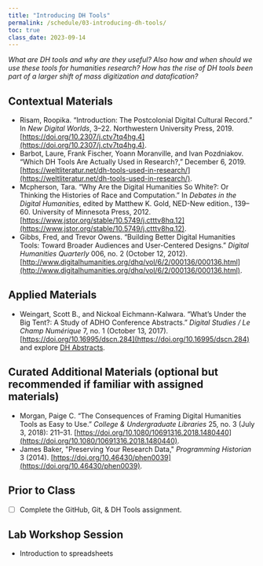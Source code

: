 ```yaml
---
title: "Introducing DH Tools"
permalink: /schedule/03-introducing-dh-tools/
toc: true
class_date: 2023-09-14
---
```


*What are DH tools and why are they useful? Also how and when should we use these tools for humanities research? How has the rise of DH tools been part of a larger shift of mass digitization and datafication?*

## Contextual Materials

- Risam, Roopika. “Introduction: The Postcolonial Digital Cultural Record.” In *New Digital Worlds*, 3–22. Northwestern University Press, 2019. [https://doi.org/10.2307/j.ctv7tq4hg.4](https://doi.org/10.2307/j.ctv7tq4hg.4).
- Barbot, Laure, Frank Fischer, Yoann Moranville, and Ivan Pozdniakov. “Which DH Tools Are Actually Used in Research?,” December 6, 2019. [https://weltliteratur.net/dh-tools-used-in-research/](https://weltliteratur.net/dh-tools-used-in-research/).
- Mcpherson, Tara. “Why Are the Digital Humanities So White?: Or Thinking the Histories of Race and Computation.” In *Debates in the Digital Humanities*, edited by Matthew K. Gold, NED-New edition., 139–60. University of Minnesota Press, 2012. [https://www.jstor.org/stable/10.5749/j.ctttv8hq.12](https://www.jstor.org/stable/10.5749/j.ctttv8hq.12).
- Gibbs, Fred, and Trevor Owens. “Building Better Digital Humanities Tools: Toward Broader Audiences and User-Centered Designs.” *Digital Humanities Quarterly* 006, no. 2 (October 12, 2012). [http://www.digitalhumanities.org/dhq/vol/6/2/000136/000136.html](http://www.digitalhumanities.org/dhq/vol/6/2/000136/000136.html).

## Applied Materials

- Weingart, Scott B., and Nickoal Eichmann-Kalwara. “What’s Under the Big Tent?: A Study of ADHO Conference Abstracts.” *Digital Studies / Le Champ Numérique* 7, no. 1 (October 13, 2017). [https://doi.org/10.16995/dscn.284](https://doi.org/10.16995/dscn.284) and explore [DH Abstracts](https://dh-abstracts.library.virginia.edu/).

## Curated Additional Materials (optional but recommended if familiar with assigned materials)

- Morgan, Paige C. “The Consequences of Framing Digital Humanities Tools as Easy to Use.” *College & Undergraduate Libraries* 25, no. 3 (July 3, 2018): 211–31. [https://doi.org/10.1080/10691316.2018.1480440](https://doi.org/10.1080/10691316.2018.1480440).
- James Baker, "Preserving Your Research Data," *Programming Historian* 3 (2014). [https://doi.org/10.46430/phen0039](https://doi.org/10.46430/phen0039).

## Prior to Class

- [ ] Complete the GitHub, Git, & DH Tools assignment.

## Lab Workshop Session

- Introduction to spreadsheets